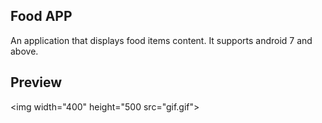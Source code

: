 ## Food APP

An application that displays food items content. It supports android 7 and above.

## Preview

<img width="400" height="500 src="gif.gif">

